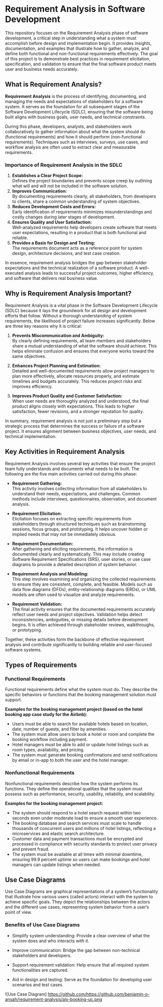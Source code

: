 # Requirement Analysis in Software Development

This repository focuses on the Requirement Analysis phase of software development, a critical step in understanding what a system must accomplish before design and implementation begin.
It provides insights, documentation, and examples that illustrate how to gather, analyze, and define both functional and non-functional requirements effectively.
The goal of this project is to demonstrate best practices in requirement elicitation, specification, and validation to ensure that the final software product meets user and business needs accurately.

## What is Requirement Analysis?

**Requirement Analysis** is the process of identifying, documenting, and managing the needs and expectations of stakeholders for a software system. It serves as the foundation for all subsequent stages of the Software Development Lifecycle (SDLC), ensuring that the software being built aligns with business goals, user needs, and technical constraints.

During this phase, developers, analysts, and stakeholders work collaboratively to gather information about what the system should do (functional requirements) and how it should perform (non-functional requirements). Techniques such as interviews, surveys, use cases, and workflow analysis are often used to extract clear and measurable requirements.

### Importance of Requirement Analysis in the SDLC

1. **Establishes a Clear Project Scope:**  
   Defines the project boundaries and prevents scope creep by outlining what will and will not be included in the software solution.
2. **Improves Communication:**  
   By documenting requirements clearly, all stakeholders, from developers to clients, share a common understanding of system objectives.
3. **Reduces Development Costs and Errors:**  
   Early identification of requirements minimizes misunderstandings and costly changes during later stages of development.
4. **Ensures Quality and User Satisfaction:**  
   Well-analyzed requirements help developers create software that meets user expectations, resulting in a product that is both functional and reliable.
5. **Provides a Basis for Design and Testing:**  
   The requirements document acts as a reference point for system design, architecture decisions, and test case creation.

In essence, requirement analysis bridges the gap between stakeholder expectations and the technical realization of a software product. A well-executed analysis leads to successful project outcomes, higher efficiency, and software that delivers real business value.

## Why is Requirement Analysis Important?

Requirement Analysis is a vital phase in the Software Development Lifecycle (SDLC) because it lays the groundwork for all design and development efforts that follow. Without a thorough understanding of system requirements, the likelihood of project failure increases significantly. Below are three key reasons why it is critical:

1. **Prevents Miscommunication and Ambiguity:**  
   By clearly defining requirements, all team members and stakeholders share a mutual understanding of what the software should achieve. This helps eliminate confusion and ensures that everyone works toward the same objectives.

2. **Enhances Project Planning and Estimation:**  
   Detailed and well-documented requirements allow project managers to plan more effectively, allocate resources properly, and estimate timelines and budgets accurately. This reduces project risks and improves efficiency.

3. **Improves Product Quality and Customer Satisfaction:**  
   When user needs are thoroughly analyzed and understood, the final product aligns closely with expectations. This leads to higher satisfaction, fewer revisions, and a stronger reputation for quality.

In summary, requirement analysis is not just a preliminary step but a strategic process that determines the success or failure of a software project. It ensures alignment between business objectives, user needs, and technical implementation.

## Key Activities in Requirement Analysis

Requirement Analysis involves several key activities that ensure the project team fully understands and documents what needs to be built. The following are the five main activities carried out during this phase:

- **Requirement Gathering:**  
  This activity involves collecting information from all stakeholders to understand their needs, expectations, and challenges. Common methods include interviews, questionnaires, observation, and document analysis.

- **Requirement Elicitation:**  
  Elicitation focuses on extracting specific requirements from stakeholders through structured techniques such as brainstorming sessions, focus groups, and prototyping. It helps uncover hidden or implied needs that may not be immediately obvious.

- **Requirement Documentation:**  
  After gathering and eliciting requirements, the information is documented clearly and systematically. This may include creating Software Requirement Specifications (SRS), user stories, or use case diagrams to provide a detailed description of system behavior.

- **Requirement Analysis and Modeling:**  
  This step involves examining and organizing the collected requirements to ensure they are consistent, complete, and feasible. Models such as data flow diagrams (DFDs), entity-relationship diagrams (ERDs), or UML models are often used to visualize and analyze requirements.

- **Requirement Validation:**  
  The final activity ensures that the documented requirements accurately reflect user needs and project objectives. Validation helps detect inconsistencies, ambiguities, or missing details before development begins. It is often achieved through stakeholder reviews, walkthroughs, or prototyping.

Together, these activities form the backbone of effective requirement analysis and contribute significantly to building reliable and user-focused software systems.

## Types of Requirements

### Functional Requirements

Functional requirements define what the system must do. They describe the specific behaviors or functions that the booking management solution must support.

**Examples for the booking management project (based on the hotel booking app case study for the Airbnb):**

- Users must be able to search for available hotels based on location, date, number of guests, and filter by amenities.  
- The system must allow users to book a hotel or room and complete the booking workflow including payment.  
- Hotel managers must be able to add or update hotel listings such as room types, availability, and pricing.  
- The system must generate booking confirmations and send notifications by email or in-app to both the user and the hotel manager.  

### Nonfunctional Requirements

Nonfunctional requirements describe how the system performs its functions. They define the operational qualities that the system must possess such as performance, security, usability, reliability, and scalability.

**Examples for the booking management project:**

- The system should respond to a hotel search request within two seconds even under moderate load to ensure a smooth user experience.  
- The booking database and search services must scale to handle thousands of concurrent users and millions of hotel listings, reflecting a microservices and elastic search architecture.  
- Customer data and payment transactions must be encrypted and processed in compliance with security standards to protect user privacy and prevent fraud.  
- The system must be available at all times with minimal downtime, ensuring 99.9 percent uptime so users can make bookings and hotel managers can update listings when needed.

## Use Case Diagrams
Use Case Diagrams are graphical representations of a system’s functionality that illustrate how various users (called actors) interact with the system to achieve specific goals. They depict the relationships between the actors and the different use cases, 
representing system behavior from a user’s point of view.

### Benefits of Use Case Diagrams

- Simplify system understanding: Provide a clear overview of what the system does and who interacts with it.

- Improve communication: Bridge the gap between non-technical stakeholders and developers.

- Support requirement validation: Help ensure that all required system functionalities are captured.

- Aid in design and testing: Serve as the foundation for developing user scenarios and test cases.


![Use Case Diagram]
https://github.com/https://github.com/benjamin-o-ansah/requirement-analysis/alx-booking-uc.png

